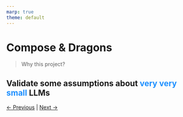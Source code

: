 ```yaml
---
marp: true
theme: default
---
```

<style>
.dodgerblue {
  color: dodgerblue;
}
</style>
# Compose & Dragons
> Why this project?

<!--
![img](../architecture/game.drawio.png)
-->

## Validate some assumptions about <span class="dodgerblue">very very small</span> LLMs

[← Previous](100-who-are-we.md) | [Next →](102-what-will-the-game-look-like.md)
